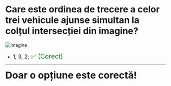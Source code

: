 # Care este ordinea de trecere a celor trei vehicule ajunse simultan la colțul intersecției din imagine?

![Imagine](https://www.arr-atestate.ro/upload/img/questions/img/care-este-ordinea-de-trecere-a-celor-trei-vehicule-ajunse-simultan-la-coltul-intersectiei-din-imagine-1-1488978775.jpg)

- <span style="font-size: larger;">1, 3, 2; <span style="color: green; font-size: larger;">✅ (Corect)</span></span>

---

<span style="font-size: 30px; font-weight: bold;">**Doar o opțiune este corectă!**</span>
